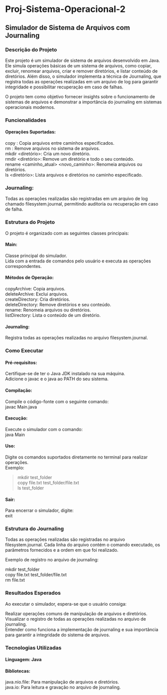 # Proj-Sistema-Operacional-2
## Simulador de Sistema de Arquivos com Journaling
### Descrição do Projeto
Este projeto é um simulador de sistema de arquivos desenvolvido em Java. Ele simula operações básicas de um sistema de arquivos, como copiar, excluir, renomear arquivos, criar e remover diretórios, e listar conteúdo de diretórios. Além disso, o simulador implementa a técnica de Journaling, que registra todas as operações realizadas em um arquivo de log para garantir integridade e possibilitar recuperação em caso de falhas.

O projeto tem como objetivo fornecer insights sobre o funcionamento de sistemas de arquivos e demonstrar a importância do journaling em sistemas operacionais modernos.

### Funcionalidades
#### Operações Suportadas:

copy <origem> <destino>: Copia arquivos entre caminhos especificados. <br>
rm <arquivo>: Remove arquivos no sistema de arquivos. <br>
mkdir <diretório>: Cria um novo diretório. <br>
rmdir <diretório>: Remove um diretório e todo o seu conteúdo. <br>
rename <caminho_atual> <novo_caminho>: Renomeia arquivos ou diretórios. <br>
ls <diretório>: Lista arquivos e diretórios no caminho especificado. <br>
### Journaling:

Todas as operações realizadas são registradas em um arquivo de log chamado filesystem.journal, permitindo auditoria ou recuperação em caso de falha.
### Estrutura do Projeto
O projeto é organizado com as seguintes classes principais:

#### Main:

Classe principal do simulador. <br>
Lida com a entrada de comandos pelo usuário e executa as operações correspondentes. <br>
#### Métodos de Operação:

copyArchive: Copia arquivos. <br>
deleteArchive: Exclui arquivos. <br>
createDirectory: Cria diretórios. <br>
deleteDirectory: Remove diretórios e seu conteúdo. <br>
rename: Renomeia arquivos ou diretórios. <br>
listDirectory: Lista o conteúdo de um diretório. <br>
#### Journaling:

Registra todas as operações realizadas no arquivo filesystem.journal.
### Como Executar
#### Pré-requisitos:

Certifique-se de ter o Java JDK instalado na sua máquina. <br>
Adicione o javac e o java ao PATH do seu sistema. <br>
#### Compilação:

Compile o código-fonte com o seguinte comando: <br>
javac Main.java

#### Execução:

Execute o simulador com o comando: <br>
java Main

#### Uso:

Digite os comandos suportados diretamente no terminal para realizar operações. <br>
Exemplo: <br>
> mkdir test_folder <br>
> copy file.txt test_folder/file.txt <br>
> ls test_folder <br>

#### Sair:

Para encerrar o simulador, digite: <br>
exit

### Estrutura do Journaling
Todas as operações realizadas são registradas no arquivo filesystem.journal. Cada linha do arquivo contém o comando executado, os parâmetros fornecidos e a ordem em que foi realizado.

Exemplo de registro no arquivo de journaling: <br>

mkdir test_folder <br>
copy file.txt test_folder/file.txt <br>
rm file.txt <br>

### Resultados Esperados
Ao executar o simulador, espera-se que o usuário consiga: <br>

Realizar operações comuns de manipulação de arquivos e diretórios. <br>
Visualizar o registro de todas as operações realizadas no arquivo de journaling. <br>
Entender como funciona a implementação de journaling e sua importância para garantir a integridade do sistema de arquivos. <br>

### Tecnologias Utilizadas
#### Linguagem: Java
#### Bibliotecas:
java.nio.file: Para manipulação de arquivos e diretórios. <br>
java.io: Para leitura e gravação no arquivo de journaling. <br>
